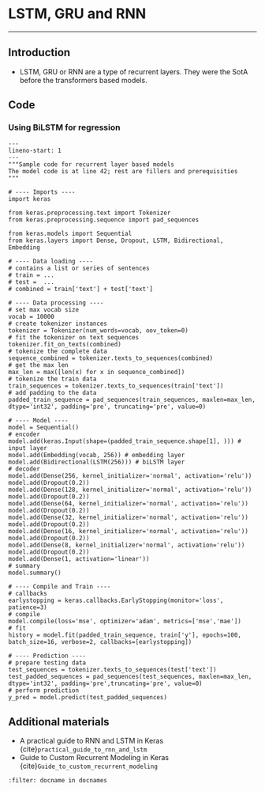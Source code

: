 LSTM, GRU and RNN
========================
----------

## Introduction

- LSTM, GRU or RNN are a type of recurrent layers. They were the SotA before the transformers based models.

## Code

### Using BiLSTM for regression

```{code-block} python
---
lineno-start: 1
---
"""Sample code for recurrent layer based models
The model code is at line 42; rest are fillers and prerequisities
"""

# ---- Imports ----
import keras

from keras.preprocessing.text import Tokenizer
from keras.preprocessing.sequence import pad_sequences

from keras.models import Sequential
from keras.layers import Dense, Dropout, LSTM, Bidirectional, Embedding

# ---- Data loading ----
# contains a list or series of sentences
# train = ...
# test =  ...
# combined = train['text'] + test['text']

# ---- Data processing ----
# set max vocab size
vocab = 10000
# create tokenizer instances  
tokenizer = Tokenizer(num_words=vocab, oov_token=0)
# fit the tokenizer on text sequences
tokenizer.fit_on_texts(combined)
# tokenize the complete data
sequence_combined = tokenizer.texts_to_sequences(combined)
# get the max len
max_len = max([len(x) for x in sequence_combined])
# tokenize the train data
train_sequences = tokenizer.texts_to_sequences(train['text'])
# add padding to the data
padded_train_sequence = pad_sequences(train_sequences, maxlen=max_len, dtype='int32', padding='pre', truncating='pre', value=0)

# ---- Model ----
model = Sequential()
# encoder
model.add(keras.Input(shape=(padded_train_sequence.shape[1], ))) # input layer
model.add(Embedding(vocab, 256)) # embedding layer
model.add(Bidirectional(LSTM(256))) # biLSTM layer
# decoder
model.add(Dense(256, kernel_initializer='normal', activation='relu'))
model.add(Dropout(0.2))
model.add(Dense(128, kernel_initializer='normal', activation='relu'))
model.add(Dropout(0.2))
model.add(Dense(64, kernel_initializer='normal', activation='relu'))
model.add(Dropout(0.2))
model.add(Dense(32, kernel_initializer='normal', activation='relu'))
model.add(Dropout(0.2))
model.add(Dense(16, kernel_initializer='normal', activation='relu'))
model.add(Dropout(0.2))
model.add(Dense(8, kernel_initializer='normal', activation='relu'))
model.add(Dropout(0.2))
model.add(Dense(1, activation='linear'))
# summary
model.summary()

# ---- Compile and Train ----
# callbacks
earlystopping = keras.callbacks.EarlyStopping(monitor='loss', patience=3)
# compile
model.compile(loss='mse', optimizer='adam', metrics=['mse','mae'])
# fit
history = model.fit(padded_train_sequence, train['y'], epochs=100, batch_size=16, verbose=2, callbacks=[earlystopping])

# ---- Prediction ----
# prepare testing data
test_sequences = tokenizer.texts_to_sequences(test['text'])
test_padded_sequences = pad_sequences(test_sequences, maxlen=max_len, dtype='int32', padding='pre',truncating='pre', value=0)
# perform prediction
y_pred = model.predict(test_padded_sequences)
```

## Additional materials
- A practical guide to RNN and LSTM in Keras {cite}`practical_guide_to_rnn_and_lstm`
- Guide to Custom Recurrent Modeling in Keras {cite}`Guide_to_custom_recurrent_modeling`


```{bibliography}
:filter: docname in docnames
```
